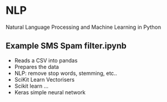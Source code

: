 # NLP

Natural Language Processing and Machine Learning in Python

## Example SMS Spam filter.ipynb

- Reads a CSV into pandas
- Prepares the data
- NLP: remove stop words, stemming, etc..
- SciKit Learn Vectorisers
- Scikit learn ...
- Keras simple neural network


